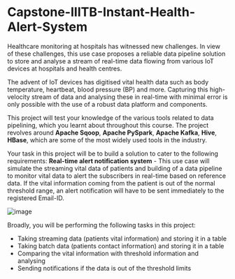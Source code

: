 # Capstone-IIITB-Instant-Health-Alert-System

Healthcare monitoring at hospitals has witnessed new challenges. In view of these challenges, this use case proposes a reliable data pipeline solution to store and analyse a stream of real-time data flowing from various IoT devices at hospitals and health centres. 

The advent of IoT devices has digitised vital health data such as body temperature, heartbeat, blood pressure (BP) and more. Capturing this high-velocity stream of data and analysing these in real-time with minimal error is only possible with the use of a robust data platform and components.

This project will test your knowledge of the various tools related to data pipelining, which you learnt about throughout this course. The project revolves around **Apache Sqoop**, **Apache PySpark**, **Apache Kafka**, **Hive**, **HBase**, which are some of the most widely used tools in the industry.

Your task in this project will be to build a solution to cater to the following requirements: 
**Real-time alert notification system** - 
This use case will simulate the streaming vital data of patients and building of a data pipeline to monitor vital data to alert the subscribers in real-time based on reference data. If the vital information coming from the patient is out of the normal threshold range, an alert notification will have to be sent immediately to the registered Email-ID.

![image](https://github.com/Gupta97Sarthak/Gupta97Sarthak-Capstone-IIITB-Instant-Health-Alert-System/assets/160407982/5ac9ebd3-4be7-45dc-8d21-0d931500c2b9)

Broadly, you will be performing the following tasks in this project:

- Taking streaming data (patients vital information) and storing it in a table
- Taking batch data (patients contact information) and storing it in a table
- Comparing the vital information with threshold information and analysing
- Sending notifications if the data is out of the threshold limits
